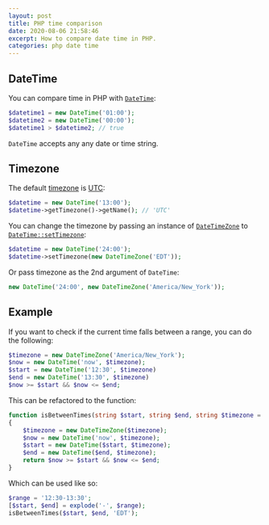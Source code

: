 ```yaml
---
layout: post
title: PHP time comparison
date: 2020-08-06 21:58:46
excerpt: How to compare date time in PHP.
categories: php date time
---
```


## DateTime

You can compare time in PHP with [`DateTime`](https://www.php.net/manual/en/class.datetime.php):

```php
$datetime1 = new DateTime('01:00');
$datetime2 = new DateTime('00:00');
$datetime1 > $datetime2; // true
```

`DateTime` accepts any any date or time string.

## Timezone

The default [timezone](https://www.php.net/manual/en/class.datetimezone.php) is [UTC](https://en.wikipedia.org/wiki/Coordinated_Universal_Time):

```php
$datetime = new DateTime('13:00');
$datetime->getTimezone()->getName(); // 'UTC'
```

You can change the timezone by passing an instance of [`DateTimeZone`](https://www.php.net/manual/en/class.datetimezone.php) to [`DateTime::setTimezone`](https://www.php.net/manual/en/datetime.settimezone.php):

```php
$datetime = new DateTime('24:00');
$datetime->setTimezone(new DateTimeZone('EDT'));
```

Or pass timezone as the 2nd argument of `DateTime`:

```php
new DateTime('24:00', new DateTimeZone('America/New_York'));
```

## Example

If you want to check if the current time falls between a range, you can do the following:

```php
$timezone = new DateTimeZone('America/New_York');
$now = new DateTime('now', $timezone);
$start = new DateTime('12:30', $timezone)
$end = new DateTime('13:30', $timezone)
$now >= $start && $now <= $end;
```

This can be refactored to the function:

```php
function isBetweenTimes(string $start, string $end, string $timezone = 'UTC'): bool
{
    $timezone = new DateTimeZone($timezone);
    $now = new DateTime('now', $timezone);
    $start = new DateTime($start, $timezone);
    $end = new DateTime($end, $timezone);
    return $now >= $start && $now <= $end;
}
```

Which can be used like so:

```php
$range = '12:30-13:30';
[$start, $end] = explode('-', $range);
isBetweenTimes($start, $end, 'EDT');
```

